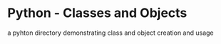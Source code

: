 # Python - Classes and Objects

a pyhton directory demonstrating class and object creation and usage